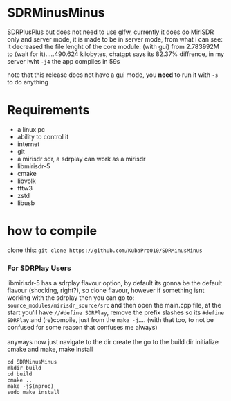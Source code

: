 # SDRMinusMinus
SDRPlusPlus but does not need to use glfw, currently it does do MiriSDR only and server mode, it is made to be in server mode, from what i can see: it decreased the file lenght of the core module: (with gui) from 2.783992M to (wait for it).....490.624 kilobytes, chatgpt says its 82.37% diffrence, in my server iwht `-j4` the app compiles in 59s

note that this release does not have a gui mode, you **need** to run it with `-s` to do anything
# Requirements
- a linux pc
- ability to control it
- internet
- git
- a mirisdr sdr, a sdrplay can work as a mirisdr
- libmirisdr-5
- cmake
- libvolk
- fftw3
- zstd
- libusb
# how to compile
clone this: `git clone https://github.com/KubaPro010/SDRMinusMinus`<br>
### For SDRPlay Users
libmirisdr-5 has a sdrplay flavour option, by default its gonna be the default flavour (shocking, right?), so clone flavour, however if something isnt working with the sdrplay then you can go to: `source_modules/mirisdr_source/src` and then open the main.cpp file, at the start you'll have ``//#define SDRPlay``, remove the prefix slashes so its ``#define SDRPlay`` and (re)compile, just from the `make -j`.... (with that too, to not be confused for some reason that confuses me always)
<br><br>
anyways now just navigate to the dir create the go to the build dir initialize cmake and make, make install
```
cd SDRMinusMinus
mkdir build
cd build
cmake ..
make -j$(nproc)
sudo make install
```
